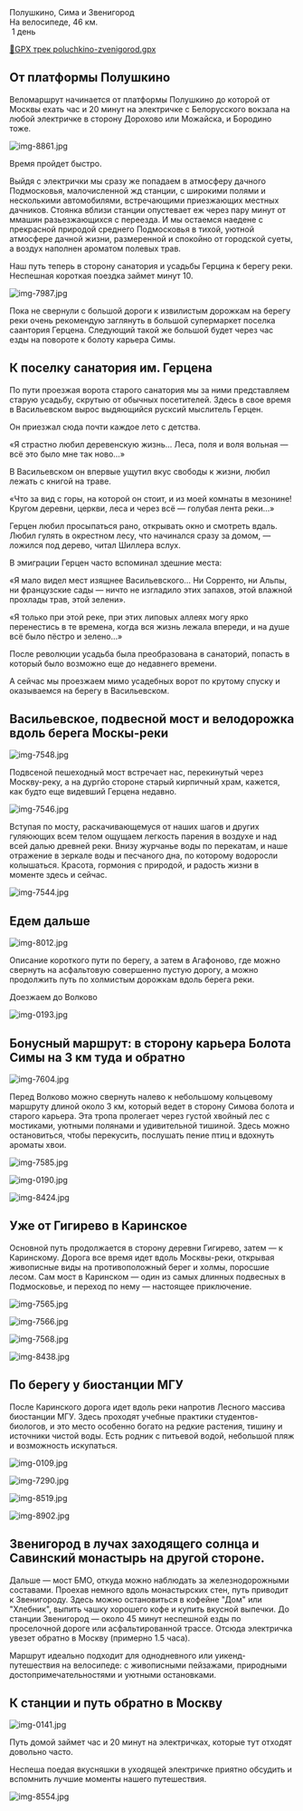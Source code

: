 
<link rel="stylesheet" href="../assets-custom/css/style-markdown.css">
<div class="cover-container" style="background-image: url('sima-1200.jpg');">
	<div class="cover-text">
		<div class="cover-title">
            Полушкино, Сима и Звенигород
        </div>
		<div class="cover-description">
			<div class="packages-location">
                <img loading="lazy" src="../assets-custom/icon-bike.png" alt="" class="cover-icon">
                <div class="h4-default regular">На велосипеде, 46 км.</div>
            </div>
            <div>
                <img class="cover-icon" loading="lazy" src="../assets-custom/icon-time.png" alt=""  />
                <span>1 день</span>
            </div>
		</div>
	</div>
</div>

<div id="map"></div>

[📍GPX трек poluchkino-zvenigorod.gpx](poluchkino-zvenigorod.gpx)


## От платформы Полушкино

Веломаршрут начинается от платформы Полушкино до которой от Москвы ехать час и 20 минут на электричке с Белорусского вокзала на любой электричке в сторону Дорохово или Можайска, и Бородино тоже.

![img-8861.jpg](../0-images/zvenigorod/img-8861.jpg)

Время пройдет быстро.

Выйдя с электрички мы сразу же попадаем в атмосферу дачного Подмосковья, малочисленной жд станции, с широкими полями и несколькими автомобилями, встречающими приезжающих местных дачников. Стоянка вблизи станции опустевает еж через пару минут от ммашин разьезжающихся с переезда. И мы остаемся наедене с прекрасной природой среднего Подмосковья в тихой, уютной атмосфере дачной жизни, размеренной и спокойно от городской суеты, а воздух наполнен ароматом полевых трав.

Наш путь теперь в сторону санатория и усадьбы Герцина к берегу реки. Неспешная короткая поездка займет минут 10.


![img-7987.jpg](../0-images/zvenigorod/img-7987.jpg)

Пока не свернули с большой дороги к извилистым дорожкам на берегу реки очень рекомендую заглянуть в большой супермаркет поселка саантория Герцена. Следующий такой же большой будет через час езды на повороте к болоту карьера Симы. 

## К поселку санатория им. Герцена

По пути проезжая ворота старого санатория мы за ними представляем старую усадьбу, скрутыю от обычных посетителей. Здесь в свое время в Васильевском вырос выдяющийся русксий мыслитель Герцен.

Он приезжал сюда почти каждое лето с детства.

«Я страстно любил деревенскую жизнь… Леса, поля и воля вольная — всё это было мне так ново…»

В Васильевском он впервые ущутил вкус свободы к жизни, любил лежать с книгой на траве.

«Что за вид с горы, на которой он стоит, и из моей комнаты в мезонине! Кругом деревни, церкви, леса и через всё — голубая лента реки…»

Герцен любил просыпаться рано, открывать окно и смотреть вдаль. Любил гулять в окрестном лесу, что начинался сразу за домом, — ложился под дерево, читал Шиллера вслух.

В эмиграции Герцен часто вспоминал здешние места:

«Я мало видел мест изящнее Васильевского… Ни Сорренто, ни Альпы, ни французские сады — ничто не изгладило этих запахов, этой влажной прохлады трав, этой зелени».

«Я только при этой реке, при этих липовых аллеях могу ярко перенестись в те времена, когда вся жизнь лежала впереди, и на душе всё было пёстро и зелено…»

После революции усадьба была преобразована в санаторий, попасть в который было возможно еще до недавнего времени.

А сейчас мы проезжаем мимо усадебных ворот по крутому спуску и оказываемся на берегу в Васильевском.


## Васильевское, подвесной мост и велодорожка вдоль берега Москы-реки

![img-7548.jpg](../0-images/zvenigorod/img-7548.jpg)

Подвсеной пешеходный мост встречает нас, перекинутый через Москву-реку, а на дургйо стороне старый кирпичный храм, кажется, как будто еще видевший Герцена недавно.

![img-7546.jpg](../0-images/zvenigorod/img-7546.jpg)

Вступая по мосту, раскачивающемуся от наших шагов и других гуляюющих всем телом ощущаем легкость парения в воздухе и над всей далью древней реки. Внизу журчанье воды по перекатам, и наше отражение в зеркале воды и песчаного дна, по которому водоросли колышаться. Красота, гормония с природой, и радость жизни в моменте здесь и сейчас.

![img-7544.jpg](../0-images/zvenigorod/img-7544.jpg)




## Едем дальше

![img-8012.jpg](../0-images/zvenigorod/img-8012.jpg)

Описание короткого пути по берегу, а затем в Агафоново, где можно свернуть на асфальтовую совершенно пустую дорогу, а можно продолжить путь по холмистым дорожкам вдоль берега реки. 

Доезжаем до Волково

![img-0193.jpg](../0-images/zvenigorod/img-0193.jpg)



## Бонусный маршрут: в сторону карьера Болота Симы на 3 км туда и обратно

![img-7604.jpg](../0-images/zvenigorod/img-7604.jpg)

Перед Волково можно свернуть налево к небольшому кольцевому маршруту длиной около 3 км, который ведет в сторону Симова болота и старого карьера. Эта тропа пролегает через густой хвойный лес с мостиками, уютными полянами и удивительной тишиной. Здесь можно остановиться, чтобы перекусить, послушать пение птиц и вдохнуть ароматы хвои.

![img-7585.jpg](../0-images/zvenigorod/img-7585.jpg)

![img-0190.jpg](../0-images/zvenigorod/img-0190.jpg)

![img-8424.jpg](../0-images/zvenigorod/img-8424.jpg)




## Уже от Гигирево в Каринское

Основной путь продолжается в сторону деревни Гигирево, затем — к Каринскому. Дорога все время идет вдоль Москвы-реки, открывая живописные виды на противоположный берег и холмы, поросшие лесом. Сам мост в Каринском — один из самых длинных подвесных в Подмосковье, и переход по нему — настоящее приключение.


![img-7565.jpg](../0-images/zvenigorod/img-7565.jpg)

![img-7566.jpg](../0-images/zvenigorod/img-7566.jpg)

![img-7568.jpg](../0-images/zvenigorod/img-7568.jpg)

![img-8438.jpg](../0-images/zvenigorod/img-8438.jpg)



## По берегу у биостанции МГУ

После Каринского дорога идет вдоль реки напротив Лесного массива биостанции МГУ. Здесь проходят учебные практики студентов-биологов, и это место особенно богато на редкие растения, тишину и источники чистой воды. Есть родник с питьевой водой, небольшой пляж и возможность искупаться.

![img-0109.jpg](../0-images/zvenigorod/img-0109.jpg)

![img-7290.jpg](../0-images/zvenigorod/img-7290.jpg)

![img-8519.jpg](../0-images/zvenigorod/img-8519.jpg)

![img-8902.jpg](../0-images/zvenigorod/img-8902.jpg)





## Звенигород в лучах заходящего солнца и Савинский монастырь на другой стороне.

Дальше — мост БМО, откуда можно наблюдать за железнодорожными составами. Проехав немного вдоль монастырских стен, путь приводит к Звенигороду. Здесь можно остановиться в кофейне "Дом" или "Хлебник", выпить чашку хорошего кофе и купить вкусной выпечки. До станции Звенигород — около 45 минут неспешной езды по проселочной дороге или асфальтированной трассе. Отсюда электричка увезет обратно в Москву (примерно 1.5 часа).

Маршрут идеально подходит для однодневного или уикенд-путешествия на велосипеде: с живописными пейзажами, природными достопримечательностями и уютными остановками.

## К станции и путь обратно в Москву

![img-0141.jpg](../0-images/zvenigorod/img-0141.jpg)




Путь домой займет час и 20 минут на электричках, которые тут отходят довольно часто.

Неспеша поедая вкусняшки в уходящей электричке приятно обсудить и вспомнить лучшие моменты нашего путешествия.

![img-8554.jpg](../0-images/zvenigorod/img-8554.jpg)












<link href="https://api.mapbox.com/mapbox-gl-js/v3.10.0/mapbox-gl.css" rel="stylesheet">
<script src="https://api.mapbox.com/mapbox-gl-js/v3.10.0/mapbox-gl.js"></script>
<script src="https://cdn.jsdelivr.net/npm/js-yaml@4.1.0/dist/js-yaml.min.js"></script>
<script src="../assets-custom/js/cozy-journey.js"></script>
<script>architectMap({
    tracks: [{path: 'poluchkino-zvenigorod.gpx'}, {path: 'sima.gpx', color: 'blue'}],
    points: 'points.yaml',
    zoom: 6.8,
    center: [37.49433, 55.59333],
    fitDuration: 6000
 });
</script>
